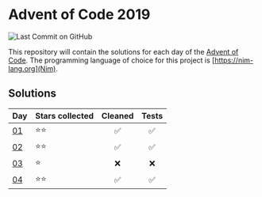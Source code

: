 # Advent of Code 2019

![Last Commit on GitHub](https://img.shields.io/github/last-commit/gillesmag/advent-of-code-2019.svg)

This repository will contain the solutions for each day of the [Advent of Code](https://adventofcode.com/).
The programming language of choice for this project is [https://nim-lang.org](Nim).

## Solutions

| Day  | Stars collected | Cleaned            | Tests              |
|------|-----------------|:------------------:|:------------------:|
| [01] | :star::star:    | :white_check_mark: | :white_check_mark: |
| [02] | :star::star:    | :white_check_mark: | :white_check_mark: |
| [03] | :star:          | :x:                | :x:                |
| [04] | :star::star:    | :white_check_mark: | :white_check_mark: |


[01]: advent-of-code-2019/blob/master/day01/solution01.nim
[02]: advent-of-code-2019/blob/master/day02/solution02.nim
[03]: advent-of-code-2019/blob/master/day03/solution03.nim
[04]: advent-of-code-2019/blob/master/day04/solution04.nim
